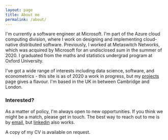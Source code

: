 ```yaml
---
layout: page
title: About me
permalink: /about/
---
```

<p>I'm currently a software engineer at Microsoft. I'm part of the Azure cloud computing division, where I work on designing and implementing cloud-native distributed software. Previously, I worked at Metaswitch Networks, which was acquired by Microsoft for an undisclosed sum in the summer of 2020. I graduated from the maths and statistics undergrad program at Oxford University. </p>

<p>I've got a wide range of interests including data science, software, and econometrics - this site is as of 2020 a work in progress, but my <a href='/projects'> projects</a> page gives a flavour. I'm based in the UK in between Cambridge and London.</p>

<h3>Interested?</h3>
<p>As a matter of policy, I'm always open to new opportunities. If you think we might be a match, please get in touch. The best way to reach out to me is by <a class='u-email' href='mailto:jmackillop@pm.me'>email</a>, but <a href='https://www.linkedin.com/in/jamesmackillop'>linkedin</a> also works.

<p>A copy of my CV is available on request.</p>
<!--
<p> A copy of my CV is available as a pdf <a href='/assets/JMacKillopCV.pdf'>here</a>
-->